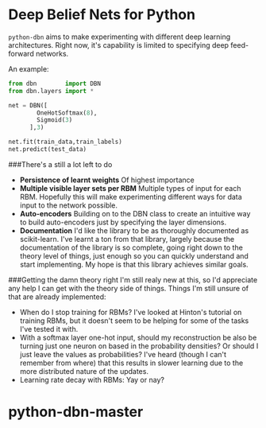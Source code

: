 Deep Belief Nets for Python
===========================
`python-dbn` aims to make experimenting with different deep learning 
architectures. Right now, it's capability is limited to specifying deep 
feed-forward networks. 

An example:
```python
from dbn        import DBN
from dbn.layers import *

net = DBN([
		OneHotSoftmax(8),
		Sigmoid(3)
	  ],3)

net.fit(train_data,train_labels)
net.predict(test_data)
```

###There's a still a lot left to do
- **Persistence of learnt weights**
  Of highest importance
- **Multiple visible layer sets per RBM**
  Multiple types of input for each RBM. Hopefully this will make
  experimenting different ways for data input to the network possible.
- **Auto-encoders**
  Building on to the DBN class to create an intuitive way to
  build auto-encoders just by specifying the layer dimensions.
- **Documentation**
  I'd like the library to be as thoroughly documented as scikit-learn.
  I've learnt a ton from that library, largely because the documentation
  of the library is so complete, going right down to the theory level of
  things, just enough so you can quickly understand and start implementing.
  My hope is that this library achieves similar goals.


###Getting the damn theory right
I'm still realy new at this, so I'd appreciate any help I can get with the 
theory side of things.
Things I'm still unsure of that are already implemented:
- When do I stop training for RBMs? I've looked at Hinton's tutorial on
  training RBMs, but it doesn't seem to be helping for some of the tasks
  I've tested it with.
- With a softmax layer one-hot input, should my reconstruction be also be 
  turning just one neuron on based in the probability densities? Or should
  I just leave the values as probabilities? I've heard (though I can't
  remember from where) that this results in slower learning due to the more
  distributed nature of the updates.
- Learning rate decay with RBMs: Yay or nay?
# python-dbn-master
